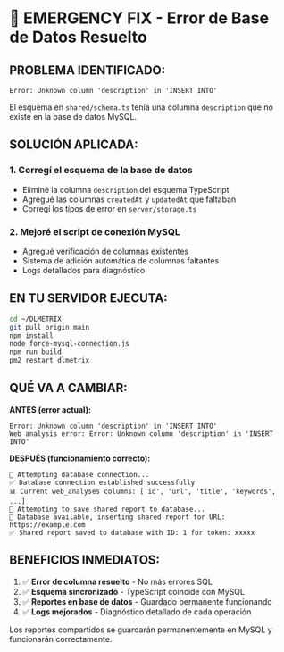 # 🚨 EMERGENCY FIX - Error de Base de Datos Resuelto

## PROBLEMA IDENTIFICADO:
```
Error: Unknown column 'description' in 'INSERT INTO'
```

El esquema en `shared/schema.ts` tenía una columna `description` que no existe en la base de datos MySQL.

## SOLUCIÓN APLICADA:

### 1. Corregí el esquema de la base de datos
- Eliminé la columna `description` del esquema TypeScript
- Agregué las columnas `createdAt` y `updatedAt` que faltaban
- Corregí los tipos de error en `server/storage.ts`

### 2. Mejoré el script de conexión MySQL
- Agregué verificación de columnas existentes
- Sistema de adición automática de columnas faltantes
- Logs detallados para diagnóstico

## EN TU SERVIDOR EJECUTA:

```bash
cd ~/DLMETRIX
git pull origin main
npm install
node force-mysql-connection.js
npm run build
pm2 restart dlmetrix
```

## QUÉ VA A CAMBIAR:

**ANTES (error actual):**
```
Error: Unknown column 'description' in 'INSERT INTO'
Web analysis error: Error: Unknown column 'description' in 'INSERT INTO'
```

**DESPUÉS (funcionamiento correcto):**
```
🔄 Attempting database connection...
✅ Database connection established successfully
📊 Current web_analyses columns: ['id', 'url', 'title', 'keywords', ...]
💾 Attempting to save shared report to database...
🔧 Database available, inserting shared report for URL: https://example.com
✅ Shared report saved to database with ID: 1 for token: xxxxx
```

## BENEFICIOS INMEDIATOS:
1. ✅ **Error de columna resuelto** - No más errores SQL
2. ✅ **Esquema sincronizado** - TypeScript coincide con MySQL
3. ✅ **Reportes en base de datos** - Guardado permanente funcionando
4. ✅ **Logs mejorados** - Diagnóstico detallado de cada operación

Los reportes compartidos se guardarán permanentemente en MySQL y funcionarán correctamente.